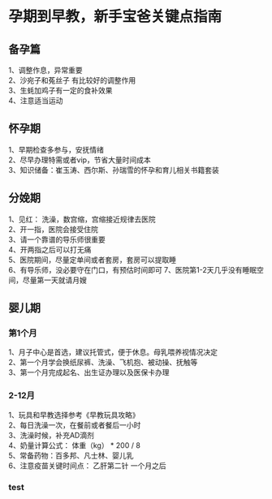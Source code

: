 # 孕期到早教，新手宝爸关键点指南

## 备孕篇
1、调整作息，异常重要  
2、沙宛子和菟丝子 有比较好的调整作用  
3、生蚝加鸡子有一定的食补效果  
4、注意适当运动  

## 怀孕期
1、早期检查多参与，安抚情绪  
2、尽早办理特需或者vip，节省大量时间成本  
3、知识储备：崔玉涛、西尔斯、孙瑞雪的怀孕和育儿相关书籍套装  


## 分娩期
1、见红： 洗澡，数宫缩，宫缩接近规律去医院  
2、开一指，医院会接受住院  
3、请一个靠谱的导乐师很重要  
4、开两指之后可以打无痛  
5、医院期间，尽量定单间或者套房，套房可以提取睡  
6、有导乐师，没必要守在门口，有预估时间即可 
7、医院第1-2天几乎没有睡眠空间，尽量第一天就请月嫂  


## 婴儿期
### 第1个月
1、月子中心是首选，建议托管式，便于休息。母乳喂养视情况决定  
2、第一个月学会换纸尿裤、洗澡、飞机抱、被动操、抚触等  
3、第一个月完成起名、出生证办理以及医保卡办理  

### 2-12月
1、玩具和早教选择参考《早教玩具攻略》  
2、每日洗澡一次，在餐前或者餐后一小时  
3、洗澡时候，补充AD滴剂  
4、奶量计算公式： 体重（kg） * 200 / 8  
5、常备药物：百多邦、凡士林、婴儿乳  
6、注意疫苗关键时间点： 乙肝第二针  一个月之后  


### test
